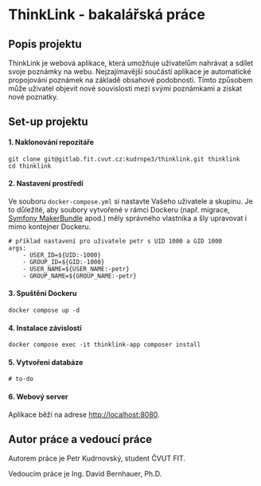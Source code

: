 # ThinkLink - bakalářská práce

## Popis projektu
ThinkLink je webová aplikace, která umožňuje uživatelům nahrávat a sdílet svoje poznámky na webu. Nejzajímavější součástí aplikace je automatické propojování poznámek na základě obsahové podobnosti. Tímto způsobem může uživatel objevit nové souvislosti mezi svými poznámkami a získat nové poznatky.

## Set-up projektu
#### 1. Naklonování repozitáře
``` 
git clone git@gitlab.fit.cvut.cz:kudrnpe3/thinklink.git thinklink
cd thinklink
```
#### 2. Nastavení prostředí
Ve souboru `docker-compose.yml` si nastavte Vašeho uživatele a skupinu. Je to důležité, aby soubory vytvořené v rámci Dockeru (např. migrace, [Symfony MakerBundle](https://symfony.com/bundles/SymfonyMakerBundle/current/index.html) apod.) měly správného vlastníka a šly upravovat i mimo kontejner Dockeru.
```
# příklad nastavení pro uživatele petr s UID 1000 a GID 1000
args:
    - USER_ID=${UID:-1000}
    - GROUP_ID=${GID:-1000}
    - USER_NAME=${USER_NAME:-petr}
    - GROUP_NAME=${GROUP_NAME:-petr}
```
#### 3. Spuštění Dockeru
```
docker compose up -d
```
#### 4. Instalace závislostí
```
docker compose exec -it thinklink-app composer install
```
#### 5. Vytvoření databáze
```
# to-do
```
#### 6. Webový server
Aplikace běží na adrese [http://localhost:8080](http://localhost:8080).
## Autor práce a vedoucí práce
Autorem práce je Petr Kudrnovský, student ČVUT FIT.

Vedoucím práce je Ing. David Bernhauer, Ph.D.